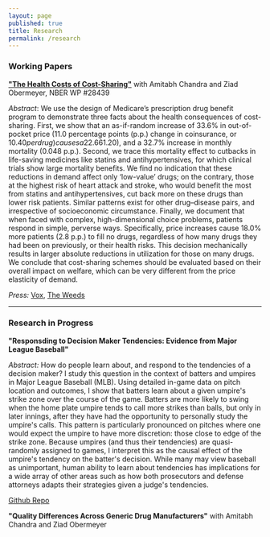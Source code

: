```yaml
---
layout: page
published: true
title: Research
permalink: /research
---
```


### Working Papers

**["The Health Costs of Cost-Sharing"](https://www.nber.org/system/files/working_papers/w28439/w28439.pdf)** with Amitabh Chandra and Ziad Obermeyer, NBER WP #28439

*Abstract*: We use the design of Medicare’s prescription drug benefit program to demonstrate three facts about the health consequences of cost-sharing. First, we show that an as-if-random increase of 33.6% in out-of-pocket price (11.0 percentage points (p.p.) change in coinsurance, or $10.40 per drug) causes a 22.6% drop in total drug consumption ($61.20), and a 32.7% increase in monthly mortality (0.048 p.p.). Second, we trace this mortality effect to cutbacks in life-saving medicines like statins and antihypertensives, for which clinical trials show large mortality benefits. We find no indication that these reductions in demand affect only ‘low-value’ drugs; on the contrary, those at the highest risk of heart attack and stroke, who would benefit the most from statins and antihypertensives, cut back more on these drugs than lower risk patients. Similar patterns exist for other drug–disease pairs, and irrespective of socioeconomic circumstance. Finally, we document that when faced with complex, high-dimensional choice problems, patients respond in simple, perverse ways. Specifically, price increases cause 18.0% more patients (2.8 p.p.) to fill no drugs, regardless of how many drugs they had been on previously, or their health risks. This decision mechanically results in larger absolute reductions in utilization for those on many drugs. We conclude that cost-sharing schemes should be evaluated based on their overall impact on welfare, which can be very different from the price elasticity of demand. 

*Press:* [Vox](https://www.vox.com/policy-and-politics/22276166/us-health-insurance-out-of-pocket-costs-research), [The Weeds](https://podcasts.google.com/feed/aHR0cHM6Ly9mZWVkcy5tZWdhcGhvbmUuZm0vdGhld2VlZHM/episode/NTI5ZGQ2MDItMGQ1Yi0xMWViLWJjYjktNGIwODYyZTE4Nzdm?sa=X&ved=0CAUQkfYCahcKEwiQ57abtLzvAhUAAAAAHQAAAAAQAg)

---

### Research in Progress

**"Responsding to Decision Maker Tendencies: Evidence from Major League Baseball"**

*Abstract:* How do people learn about, and respond to the tendencies of a decision maker? I study this question in the context of batters and umpires in Major League Baseball (MLB). Using detailed in-game data on pitch location and outcomes, I show that batters learn about a given umpire's strike zone over the course of the game. Batters are more likely to swing when the home plate umpire tends to call more strikes than balls, but only in later innings, after they have had the opportunity to personally study the umpire's calls. This pattern is particularly pronounced on pitches where one would expect the umpire to have more discretion: those close to edge of the strike zone. Because umpires (and thus their tendencies) are quasi-randomly assigned to games, I interpret this as the causal effect of the umpire's tendency on the batter's decision. While many may view baseball as unimportant, human ability to learn about tendencies has implications for a wide array of other areas such as how both prosecutors and defense attorneys adapts their strategies given a judge's tendencies.

[Github Repo](https://github.com/evanjflack/umpire_fe)

**"Quality Differences Across Generic Drug Manufacturers"** with Amitabh Chandra and Ziad Obermeyer

